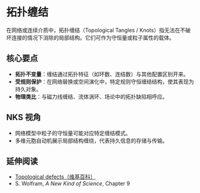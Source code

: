 # 拓扑缠结

在网络或连续介质中，拓扑缠结（Topological Tangles / Knots）指无法在不破坏连接的情况下消除的局部结构。它们可作为守恒量或粒子属性的载体。

## 核心要点
- **拓扑不变量**：缠结通过拓扑特征（如环数、连结数）与其他配置区别开来。
- **受规则保护**：在网络替换或空间演化中，特定规则守恒缠结结构，使其表现为持久对象。
- **物理类比**：与磁力线缠结、流体涡环、场论中的拓扑缺陷相呼应。

## NKS 视角
- 网络模型中粒子的守恒量可能对应特定缠结模式。
- 多维元胞自动机展示局部结构缠绕，代表持久信息的存储与传输。

## 延伸阅读
- [Topological defects（维基百科）](https://en.wikipedia.org/wiki/Topological_defect)
- S. Wolfram, *A New Kind of Science*, Chapter 9
